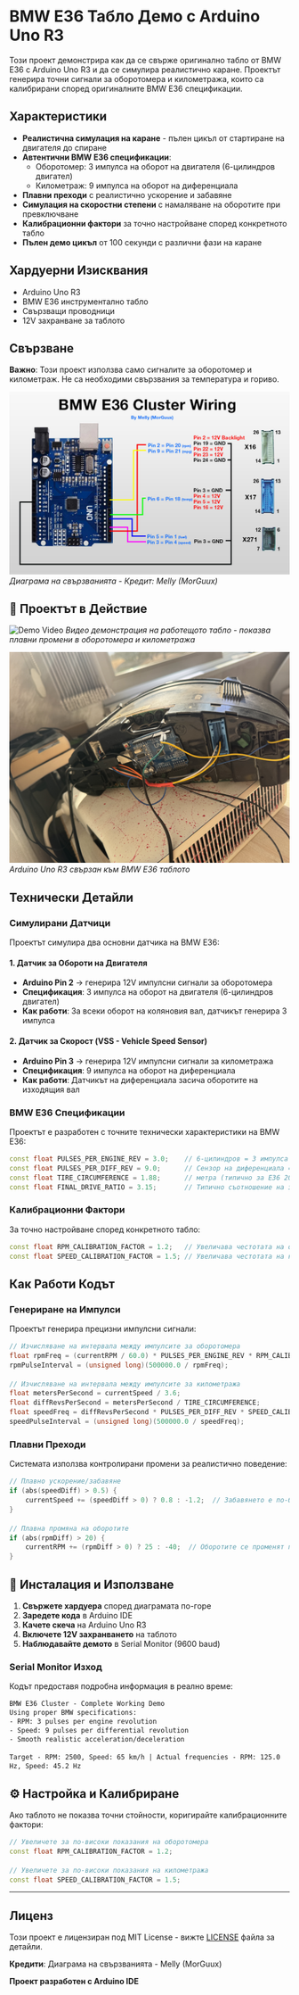 # BMW E36 Табло Демо с Arduino Uno R3

Този проект демонстрира как да се свърже оригинално табло от BMW E36 с Arduino Uno R3 и да се симулира реалистично каране. Проектът генерира точни сигнали за оборотомера и километража, които са калибрирани според оригиналните BMW E36 спецификации.

## Характеристики

- **Реалистична симулация на каране** - пълен цикъл от стартиране на двигателя до спиране
- **Автентични BMW E36 спецификации**:
  - Оборотомер: 3 импулса на оборот на двигателя (6-цилиндров двигател)
  - Километраж: 9 импулса на оборот на диференциала
- **Плавни преходи** с реалистично ускорение и забавяне
- **Симулация на скоростни степени** с намаляване на оборотите при превключване
- **Калибрационни фактори** за точно настройване според конкретното табло
- **Пълен демо цикъл** от 100 секунди с различни фази на каране

## Хардуерни Изисквания

- Arduino Uno R3
- BMW E36 инструментално табло
- Свързващи проводници
- 12V захранване за таблото

## Свързване

**Важно**: Този проект използва само сигналите за оборотомер и километраж. Не са необходими свързвания за температура и гориво.

![BMW E36 Cluster Wiring](media/wiring-diagram.jpg)
*Диаграма на свързванията - Кредит: Melly (MorGuux)*

## 📸 Проектът в Действие

![Demo Video](media/demo.gif)
*Видео демонстрация на работещото табло - показва плавни промени в оборотомера и километража*

![Arduino Setup](media/speedometer_back_wiring.JPG)
*Arduino Uno R3 свързан към BMW E36 таблото*


## Технически Детайли

### Симулирани Датчици

Проектът симулира два основни датчика на BMW E36:

#### 1. Датчик за Обороти на Двигателя 
- **Arduino Pin 2** → генерира 12V импулсни сигнали за оборотомера
- **Спецификация**: 3 импулса на оборот на двигателя (6-цилиндров двигател)
- **Как работи**: За всеки оборот на коляновия вал, датчикът генерира 3 импулса

#### 2. Датчик за Скорост (VSS - Vehicle Speed Sensor) 
- **Arduino Pin 3** → генерира 12V импулсни сигнали за километража
- **Спецификация**: 9 импулса на оборот на диференциала
- **Как работи**: Датчикът на диференциала засича оборотите на изходящия вал

### BMW E36 Спецификации

Проектът е разработен с точните технически характеристики на BMW E36:

```cpp
const float PULSES_PER_ENGINE_REV = 3.0;    // 6-цилиндров = 3 импулса на оборот
const float PULSES_PER_DIFF_REV = 9.0;      // Сензор на диференциала = 9 импулса на оборот
const float TIRE_CIRCUMFERENCE = 1.88;      // метра (типично за E36 205/60R15)
const float FINAL_DRIVE_RATIO = 3.15;       // Типично съотношение на задния диференциал за E36
```

### Калибрационни Фактори

За точно настройване според конкретното табло:

```cpp
const float RPM_CALIBRATION_FACTOR = 1.2;   // Увеличава честотата на оборотомера
const float SPEED_CALIBRATION_FACTOR = 1.5; // Увеличава честотата на километража
```

## Как Работи Кодът

### Генериране на Импулси

Проектът генерира прецизни импулсни сигнали:

```cpp
// Изчисляване на интервала между импулсите за оборотомера
float rpmFreq = (currentRPM / 60.0) * PULSES_PER_ENGINE_REV * RPM_CALIBRATION_FACTOR;
rpmPulseInterval = (unsigned long)(500000.0 / rpmFreq);

// Изчисляване на интервала между импулсите за километража
float metersPerSecond = currentSpeed / 3.6;
float diffRevsPerSecond = metersPerSecond / TIRE_CIRCUMFERENCE;
float speedFreq = diffRevsPerSecond * PULSES_PER_DIFF_REV * SPEED_CALIBRATION_FACTOR;
speedPulseInterval = (unsigned long)(500000.0 / speedFreq);
```

### Плавни Преходи

Системата използва контролирани промени за реалистично поведение:

```cpp
// Плавно ускорение/забавяне
if (abs(speedDiff) > 0.5) {
    currentSpeed += (speedDiff > 0) ? 0.8 : -1.2;  // Забавянето е по-бързо
}

// Плавна промяна на оборотите
if (abs(rpmDiff) > 20) {
    currentRPM += (rpmDiff > 0) ? 25 : -40;  // Оборотите се променят по-бързо от скоростта
}
```

## 🔄 Инсталация и Използване

1. **Свържете хардуера** според диаграмата по-горе
2. **Заредете кода** в Arduino IDE
3. **Качете скеча** на Arduino Uno R3
4. **Включете 12V захранването** на таблото
5. **Наблюдавайте демото** в Serial Monitor (9600 baud)

### Serial Monitor Изход

Кодът предоставя подробна информация в реално време:

```
BMW E36 Cluster - Complete Working Demo
Using proper BMW specifications:
- RPM: 3 pulses per engine revolution
- Speed: 9 pulses per differential revolution
- Smooth realistic acceleration/deceleration

Target - RPM: 2500, Speed: 65 km/h | Actual frequencies - RPM: 125.0 Hz, Speed: 45.2 Hz
```

## ⚙️ Настройка и Калибриране

Ако таблото не показва точни стойности, коригирайте калибрационните фактори:

```cpp
// Увеличете за по-високи показания на оборотомера
const float RPM_CALIBRATION_FACTOR = 1.2;   

// Увеличете за по-високи показания на километража  
const float SPEED_CALIBRATION_FACTOR = 1.5; 
```

---

## Лиценз

Този проект е лицензиран под MIT License - вижте [LICENSE](LICENSE) файла за детайли.

**Кредити**: Диаграма на свързванията - Melly (MorGuux)

**Проект разработен с Arduino IDE**
